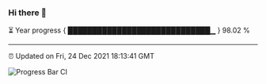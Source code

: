 ### Hi there 👋

⏳ Year progress { █████████████████████████████▁ } 98.02 %

---

⏰ Updated on Fri, 24 Dec 2021 18:13:41 GMT

![Progress Bar CI](https://github.com/liununu/liununu/workflows/Progress%20Bar%20CI/badge.svg)
